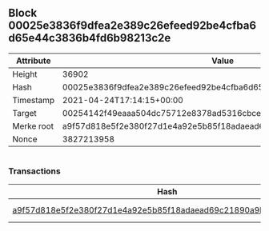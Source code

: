 ## Block 00025e3836f9dfea2e389c26efeed92be4cfba6d65e44c3836b4fd6b98213c2e

Attribute | Value
--- | ---
Height | 36902
Hash | 00025e3836f9dfea2e389c26efeed92be4cfba6d65e44c3836b4fd6b98213c2e
Timestamp | 2021-04-24T17:14:15+00:00
Target | 00254142f49eaaa504dc75712e8378ad5316cbcead634704b3734b6271167cc4
Merke root | a9f57d818e5f2e380f27d1e4a92e5b85f18adaead69c21890a9b98ccfc8907d7
Nonce | 3827213958

```

```

### Transactions

Hash | Amount
--- | ---
[a9f57d818e5f2e380f27d1e4a92e5b85f18adaead69c21890a9b98ccfc8907d7](a9f57d818e5f2e380f27d1e4a92e5b85f18adaead69c21890a9b98ccfc8907d7.md) | 10.00000000 SKEPTI 
